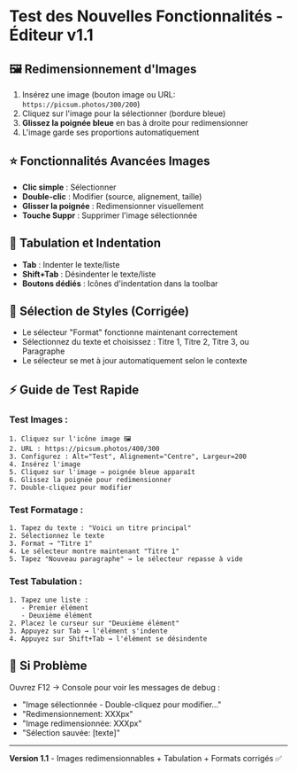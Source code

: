 # Test des Nouvelles Fonctionnalités - Éditeur v1.1

## 🖼️ **Redimensionnement d'Images**
1. Insérez une image (bouton image ou URL: `https://picsum.photos/300/200`)
2. Cliquez sur l'image pour la sélectionner (bordure bleue)
3. **Glissez la poignée bleue** en bas à droite pour redimensionner
4. L'image garde ses proportions automatiquement

## ⭐ **Fonctionnalités Avancées Images**
- **Clic simple** : Sélectionner
- **Double-clic** : Modifier (source, alignement, taille)
- **Glisser la poignée** : Redimensionner visuellement  
- **Touche Suppr** : Supprimer l'image sélectionnée

## 📝 **Tabulation et Indentation**
- **Tab** : Indenter le texte/liste
- **Shift+Tab** : Désindenter le texte/liste
- **Boutons dédiés** : Icônes d'indentation dans la toolbar

## 🎨 **Sélection de Styles (Corrigée)**
- Le sélecteur "Format" fonctionne maintenant correctement
- Sélectionnez du texte et choisissez : Titre 1, Titre 2, Titre 3, ou Paragraphe
- Le sélecteur se met à jour automatiquement selon le contexte

## ⚡ **Guide de Test Rapide**

### Test Images :
```
1. Cliquez sur l'icône image 🖼️
2. URL : https://picsum.photos/400/300
3. Configurez : Alt="Test", Alignement="Centre", Largeur=200
4. Insérez l'image
5. Cliquez sur l'image → poignée bleue apparaît
6. Glissez la poignée pour redimensionner
7. Double-cliquez pour modifier
```

### Test Formatage :
```
1. Tapez du texte : "Voici un titre principal"
2. Sélectionnez le texte
3. Format → "Titre 1"  
4. Le sélecteur montre maintenant "Titre 1"
5. Tapez "Nouveau paragraphe" → le sélecteur repasse à vide
```

### Test Tabulation :
```
1. Tapez une liste :
   - Premier élément
   - Deuxième élément
2. Placez le curseur sur "Deuxième élément"
3. Appuyez sur Tab → l'élément s'indente
4. Appuyez sur Shift+Tab → l'élément se désindente
```

## 🐛 **Si Problème**
Ouvrez F12 → Console pour voir les messages de debug :
- "Image sélectionnée - Double-cliquez pour modifier..."
- "Redimensionnement: XXXpx"  
- "Image redimensionnée: XXXpx"
- "Sélection sauvée: [texte]"

---

**Version 1.1** - Images redimensionnables + Tabulation + Formats corrigés ✅
